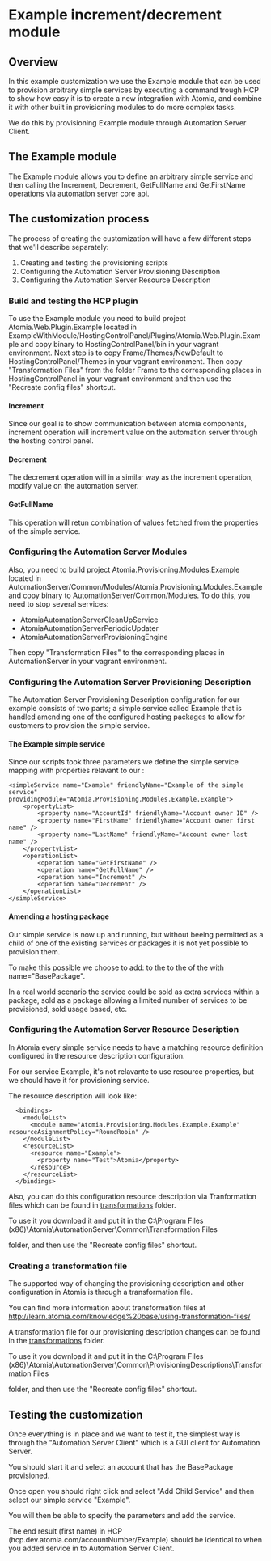 # Example increment/decrement module

## Overview

In this example customization we use the Example module that can be used to 
provision arbitrary simple services by executing a command trough HCP to show
how easy it is to create a new integration with Atomia, and combine it with
other built in provisioning modules to do more complex tasks.

We do this by provisioning Example module through Automation Server Client.

## The Example module

The Example module allows you to define an arbitrary simple service and then
calling the Increment, Decrement, GetFullName and GetFirstName operations via automation server core api.

## The customization process

The process of creating the customization will have a few different steps that we'll describe
separately:

1. Creating and testing the provisioning scripts
2. Configuring the Automation Server Provisioning Description
3. Configuring the Automation Server Resource Description

### Build and testing the HCP plugin

To use the Example module you need to build project Atomia.Web.Plugin.Example located in ExampleWithModule/HostingControlPanel/Plugins/Atomia.Web.Plugin.Example and copy binary to HostingControlPanel/bin in your vagrant environment. Next step is to copy Frame/Themes/NewDefault to HostingControlPanel/Themes in your vagrant environment. Then copy "Transformation Files" from the folder Frame to the corresponding places in HostingControlPanel in your vagrant environment and then use the "Recreate config files" shortcut.

#### Increment

Since our goal is to show communication between atomia components, increment operation will increment value on the automation server through the hosting control panel.

#### Decrement

The decrement operation will in a similar way as the increment operation, modify value on the automation server.

#### GetFullName

This operation will retun combination of values fetched from the properties of the simple service.

### Configuring the Automation Server Modules

Also, you need to build project Atomia.Provisioning.Modules.Example located in AutomationServer/Common/Modules/Atomia.Provisioning.Modules.Example and copy binary to AutomationServer/Common/Modules. To do this, you need to stop several services:
- AtomiaAutomationServerCleanUpService
- AtomiaAutomationServerPeriodicUpdater
- AtomiaAutomationServerProvisioningEngine

Then copy "Transformation Files" to the corresponding places in AutomationServer in your vagrant environment.
### Configuring the Automation Server Provisioning Description

The Automation Server Provisioning Description configuration for our example consists of two parts; a simple
service called Example that is handled amending one of the configured
hosting packages to allow for customers to provision the simple service.

#### The Example simple service

Since our scripts took three parameters we define the simple service mapping with properties relavant to our :
```
<simpleService name="Example" friendlyName="Example of the simple service"  providingModule="Atomia.Provisioning.Modules.Example.Example">
	<propertyList>
		<property name="AccountId" friendlyName="Account owner ID" />
		<property name="FirstName" friendlyName="Account owner first name" />
		<property name="LastName" friendlyName="Account owner last name" />
	</propertyList>
	<operationList>
		<operation name="GetFirstName" />
		<operation name="GetFullName" />
		<operation name="Increment" />
		<operation name="Decrement" />
	</operationList>
</simpleService>
```

#### Amending a hosting package

Our simple service is now up and running, but without beeing permitted as a child of one of the existing services or packages it is
not yet possible to provision them.

To make this possible we choose to add:
    <group maxCount="2">
        <service name="Example" />
    </group>
to the <globalLimitaitons>
to the <serviceLimitationList> of the <package> with name="BasePackage".

In a real world scenario the service could be sold as extra services within a package, sold as a package allowing a limited number of services to
be provisioned, sold usage based, etc.

### Configuring the Automation Server Resource Description

In Atomia every simple service needs to have a matching resource definition configured in the resource description configuration.

For our service Example, it's not relavante to use resource properties, but we should have it for provisioning service.

The resource description will look like:
```
  <bindings>
    <moduleList>
      <module name="Atomia.Provisioning.Modules.Example.Example" resourceAsignmentPolicy="RoundRobin" />
    </moduleList>
    <resourceList>
      <resource name="Example">
        <property name="Test">Atomia</property>
      </resource>
    </resourceList>
  </bindings>
```

Also, you can do this configuration resource description via Tranformation files which can be found in [transformations](transformations) folder.

To use it you download it and put it in the
    C:\Program Files (x86)\Atomia\AutomationServer\Common\Transformation Files

folder, and then use the "Recreate config files" shortcut.


### Creating a transformation file

The supported way of changing the provisioning description and other configuration in Atomia is through a transformation file.

You can find more information about transformation files at http://learn.atomia.com/knowledge%20base/using-transformation-files/

A transformation file for our provisioning description changes can be found in the [transformations](transformations) folder.

To use it you download it and put it in the
    C:\Program Files (x86)\Atomia\AutomationServer\Common\ProvisioningDescriptions\Transformation Files

folder, and then use the "Recreate config files" shortcut.

## Testing the customization

Once everything is in place and we want to test it, the simplest way is through the "Automation Server Client" which is a GUI
client for Automation Server.

You should start it and select an account that has the BasePackage provisioned.

Once open you should right click and select "Add Child Service" and then select our simple service "Example".

You will then be able to specify the parameters and add the service.

The end result (first name) in HCP (hcp.dev.atomia.com/accountNumber/Example) should be identical to when you added service in to Automation Server Client.
